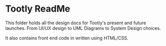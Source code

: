 # Tootly ReadMe

This folder holds all the design docs for Tootly's present and future launches. From UI/UX design to UML Diagrams to System Design choices.

It also contains front end code in written using HTML/CSS.

